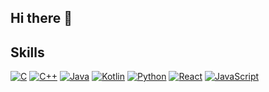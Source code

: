 ## Hi there 👋

## Skills
[![C](https://img.shields.io/badge/C-A8B9CC?style=flat&logo=c&logoColor=white)]()
[![C++](https://img.shields.io/badge/C++-00599C?style=flat&logo=c%2B%2B&logoColor=white)]()
[![Java](https://img.shields.io/badge/Java-ED8B00?style=flat&logo=java&logoColor=white)]()
[![Kotlin](https://img.shields.io/badge/Kotlin-0095D5?style=flat&logo=kotlin&logoColor=white)]()
[![Python](https://img.shields.io/badge/Python-3776AB?style=flat&logo=python&logoColor=white)]()
[![React](https://img.shields.io/badge/React-61DAFB?style=flat&logo=react&logoColor=white)]()
[![JavaScript](https://img.shields.io/badge/JavaScript-F7DF1E?style=flat&logo=javascript&logoColor=white)]()

<!--
**ji-circle/ji-circle** is a ✨ _special_ ✨ repository because its `README.md` (this file) appears on your GitHub profile.

Here are some ideas to get you started:

- 🔭 I’m currently working on ...
- 🌱 I’m currently learning ...
- 👯 I’m looking to collaborate on ...
- 🤔 I’m looking for help with ...
- 💬 Ask me about ...
- 📫 How to reach me: ...
- 😄 Pronouns: ...
- ⚡ Fun fact: ...
-->
